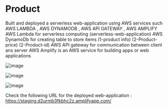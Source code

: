 # Product
Built and deployed a serverless web-application using AWS services such AWS LAMBDA , AWS DYNAMODB , AWS API GATEWAY , AWS AMPLIFY
AWS Lambda for serverless computing (serverless-web-application) 
AWS DynamoDb for creating table to store items 
                  (1-product info)
                  (2-Product-price)
                  (2-Product-id)
AWS API gateway for communication between client ans server
AWS Amplify is an AWS service for building apps or web applications 

![image](https://github.com/user-attachments/assets/a4ec7446-0729-4a6d-91b0-7c3e84ec4e53)


![image](https://github.com/user-attachments/assets/facafd3d-e274-4598-82de-cce152b85cd8)


![image](https://github.com/user-attachments/assets/b7df1cdd-dc44-439a-9545-b3f014ad3702)


Check the following URL for the deployed web-application : https://staging.d2urmb3fkbhc2z.amplifyapp.com/
